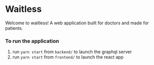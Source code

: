 # Waitless
Welcome to waitless! A web application built for doctors and made for patients.

### To run the application
1. run `yarn start` from `backend/` to launch the graphql server
2. run `yarn start` from `frontend/` to launch the react app
